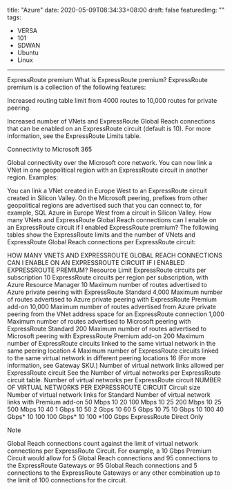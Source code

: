 title: "Azure"
date: 2020-05-09T08:34:33+08:00
draft: false
featuredImg: ""
tags: 
  - VERSA
  - 101
  - SDWAN
  - Ubuntu
  - Linux
---

ExpressRoute premium
What is ExpressRoute premium?
ExpressRoute premium is a collection of the following features:

Increased routing table limit from 4000 routes to 10,000 routes for private peering.

Increased number of VNets and ExpressRoute Global Reach connections that can be enabled on an ExpressRoute circuit (default is 10). For more information, see the ExpressRoute Limits table.

Connectivity to Microsoft 365

Global connectivity over the Microsoft core network. You can now link a VNet in one geopolitical region with an ExpressRoute circuit in another region.
Examples:

You can link a VNet created in Europe West to an ExpressRoute circuit created in Silicon Valley.
On the Microsoft peering, prefixes from other geopolitical regions are advertised such that you can connect to, for example, SQL Azure in Europe West from a circuit in Silicon Valley.
How many VNets and ExpressRoute Global Reach connections can I enable on an ExpressRoute circuit if I enabled ExpressRoute premium?
The following tables show the ExpressRoute limits and the number of VNets and ExpressRoute Global Reach connections per ExpressRoute circuit:

HOW MANY VNETS AND EXPRESSROUTE GLOBAL REACH CONNECTIONS CAN I ENABLE ON AN EXPRESSROUTE CIRCUIT IF I ENABLED EXPRESSROUTE PREMIUM?
Resource	Limit
ExpressRoute circuits per subscription	10
ExpressRoute circuits per region per subscription, with Azure Resource Manager	10
Maximum number of routes advertised to Azure private peering with ExpressRoute Standard	4,000
Maximum number of routes advertised to Azure private peering with ExpressRoute Premium add-on	10,000
Maximum number of routes advertised from Azure private peering from the VNet address space for an ExpressRoute connection	1,000
Maximum number of routes advertised to Microsoft peering with ExpressRoute Standard	200
Maximum number of routes advertised to Microsoft peering with ExpressRoute Premium add-on	200
Maximum number of ExpressRoute circuits linked to the same virtual network in the same peering location	4
Maximum number of ExpressRoute circuits linked to the same virtual network in different peering locations	16 (For more information, see Gateway SKU.)
Number of virtual network links allowed per ExpressRoute circuit	See the Number of virtual networks per ExpressRoute circuit table.
Number of virtual networks per ExpressRoute circuit
NUMBER OF VIRTUAL NETWORKS PER EXPRESSROUTE CIRCUIT
Circuit size	Number of virtual network links for Standard	Number of virtual network links with Premium add-on
50 Mbps	10	20
100 Mbps	10	25
200 Mbps	10	25
500 Mbps	10	40
1 Gbps	10	50
2 Gbps	10	60
5 Gbps	10	75
10 Gbps	10	100
40 Gbps*	10	100
100 Gbps*	10	100
*100 Gbps ExpressRoute Direct Only

 Note

Global Reach connections count against the limit of virtual network connections per ExpressRoute Circuit. For example, a 10 Gbps Premium Circuit would allow for 5 Global Reach connections and 95 connections to the ExpressRoute Gateways or 95 Global Reach connections and 5 connections to the ExpressRoute Gateways or any other combination up to the limit of 100 connections for the circuit.

